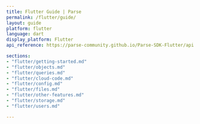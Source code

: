 ```yaml
---
title: Flutter Guide | Parse
permalink: /flutter/guide/
layout: guide
platform: flutter
language: dart
display_platform: Flutter
api_reference: https://parse-community.github.io/Parse-SDK-Flutter/api

sections:
- "flutter/getting-started.md"
- "flutter/objects.md"
- "flutter/queries.md"
- "flutter/cloud-code.md"
- "flutter/config.md"
- "flutter/files.md"
- "flutter/other-features.md"
- "flutter/storage.md"
- "flutter/users.md"

---
```

